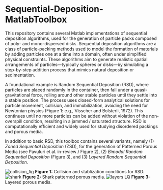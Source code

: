 # Sequential-Deposition-MatlabToolbox
This repository contains several Matlab implementations of sequential deposition algorithms, used for the generation of particle packs composed of poly- and mono-dispersed disks. Sequential deposition algorithms are a class of particle-packing methods used to model the formation of materials by adding particles one at a time into a domain, often under simplified physical constraints. These algorithms aim to generate realistic spatial arrangements of particles—typically spheres or disks—by simulating a step-by-step addition process that mimics natural deposition or sedimentation.

A foundational example is Random Sequential Deposition (RSD), where particles are placed randomly in the container, then fall under a quasi-gravitational force, rolling around other stable particles until they settle into a stable position. The process uses closed-form analytical solutions for particle movement, collision, and immobilization, avoiding the need for Newtonian physics (Figure 1: e.g., Visscher and Bolsterli, 1972). This continues until no more particles can be added without violation of the non-overspill condition, resulting in a jammed / saturated structure. RSD is computationally efficient and widely used for studying disordered packings and porous media.

In addition to basic RSD, this toolbox contains several variants, namely (1) _Zoned Sequential Deposition_ (ZSD), for the generation of Patterned Porous Media (see Pavuluri et al. in-review / Figure 2), (2) _Bimodal Random Sequential Deposition_ (Figure 3), and (3) _Layered Random Sequential Deposition_.

![collision_fig](https://github.com/user-attachments/assets/9c757651-021c-40c9-a492-08d0980a1573)
**Figure 1:** Collision and stablization conditions for RSD.
![shark](https://github.com/user-attachments/assets/0de6bb0d-93ba-45ce-8d6e-4068b387e304)
**Figure 2:** Shark patterned porous media.
![layers LQ](https://github.com/user-attachments/assets/6a80a2de-dbc4-4427-b265-c92bd6ca62fa)
**Figure 3:** Layered porous media.

